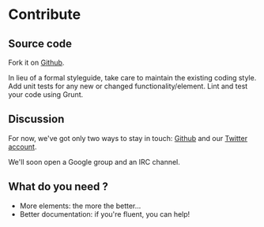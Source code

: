 # Contribute

## Source code
Fork it on [Github](https://github.com/bosonic).

In lieu of a formal styleguide, take care to maintain the existing coding style. Add unit tests for any new or changed functionality/element. Lint and test your code using Grunt.

## Discussion
For now, we've got only two ways to stay in touch: [Github](https://github.com/bosonic) and our [Twitter account](https://twitter.com/bosonic_project).

We'll soon open a Google group and an IRC channel.

## What do you need ?

- More elements: the more the better...
- Better documentation: if you're fluent, you can help!